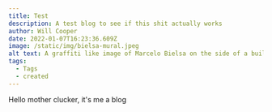 ```yaml
---
title: Test
description: A test blog to see if this shit actually works
author: Will Cooper
date: 2022-01-07T16:23:36.609Z
image: /static/img/bielsa-mural.jpeg
alt text: A graffiti like image of Marcelo Bielsa on the side of a building
tags:
  - Tags
  - created
---
```

Hello mother clucker, it's me a blog